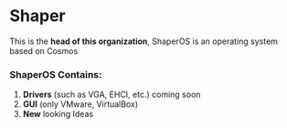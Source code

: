 # Shaper
This is the **head of this organization**, ShaperOS is an operating system based on Cosmos
### ShaperOS Contains: 
   1. **Drivers** (such as VGA, EHCI, etc.) coming soon
   2. **GUI** (only VMware, VirtualBox)
   3. **New** looking Ideas
